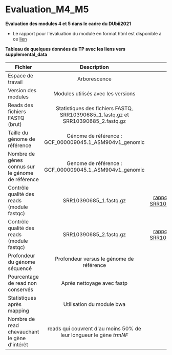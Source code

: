 # Evaluation_M4_M5

**Evaluation des modules 4 et 5 dans le cadre du DUbii2021**

- Le rapport pour l'évaluation du module en format html est disponible à ce [lien](https://agodmer.github.io/Evaluation_M4_M5/EvaluationM4M5-main-results/Evaluation.html)

**Tableau de quelques données du TP avec les liens vers supplemental_data**

|Fichier|Description|Lien|
|----------|:-------------:|------:|
|Espace de travail|Arborescence|[Lien_1](https://agodmer.github.io/Evaluation_M4_M5/supplemental_data/Organisation_espace_de_travail.txt)|
|Version des modules|Modules utilisés avec les versions|[Lien_2](https://agodmer.github.io/Evaluation_M4_M5/supplemental_data/Version_tools.txt)|
|Reads des fichiers FASTQ (brut)|Statistiques des fichiers FASTQ, SRR10390685_1.fastq.gz et SRR10390685_2.fastq.gz|[Lien_3](https://agodmer.github.io/Evaluation_M4_M5/supplemental_data/Raw_stats_fastq.txt)|
|Taille du génome de référence|Génome de référence : GCF_000009045.1_ASM904v1_genomic|[Lien_4](https://agodmer.github.io/Evaluation_M4_M5/supplemental_data/Stats_genome_ref.txt)|
|Nombre de gènes connus sur le génome de référence|Genome de référence : GCF_000009045.1_ASM904v1_genomic|[Lien_5](https://agodmer.github.io/Evaluation_M4_M5/supplemental_data/Stats_genome_ref_nb_genes.txt)|
|Contrôle qualité des reads (module fastqc)|SRR10390685_1.fastq.gz|[rapport MulitQC SRR10390685_1](https://agodmer.github.io/Evaluation_M4_M5/supplemental_data/SRR10390685_1_fastqc.html)|
|Contrôle qualité des reads (module fastqc)|SRR10390685_2.fastq.gz|[rapport MulitQC SRR10390685_2](https://agodmer.github.io/Evaluation_M4_M5/supplemental_data/SRR10390685_2_fastqc.html)|
|Profondeur du génome séquencé|Profondeur versus le génome de référence|[Lien_6](https://agodmer.github.io/Evaluation_M4_M5/supplemental_data/profondeur_seq_vs_genomeref.txt)|
|Pourcentage de read non conservés|Après nettoyage avec fastp|[Lien_7](https://agodmer.github.io/Evaluation_M4_M5/supplemental_data/Pctage_reads_non_conserves.txt)|
|Statistiques après mapping|Utilisation du module bwa|[Lien_8](https://agodmer.github.io/Evaluation_M4_M5/supplemental_data/SRR10390685.sort.bam.flagstat)|
|Nombre de read chevauchant le gène d'intérêt|reads qui couvrent d'au moins 50% de leur longueur le gène *trmNF*|[Lien_9](https://agodmer.github.io/Evaluation_M4_M5/supplemental_data/SRR10390685_on_trmNF_gene_rapport.sort.bam.idxstats)|




